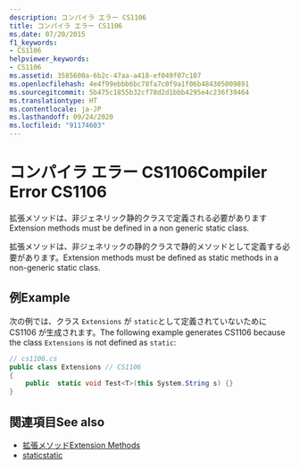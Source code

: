 ```yaml
---
description: コンパイラ エラー CS1106
title: コンパイラ エラー CS1106
ms.date: 07/20/2015
f1_keywords:
- CS1106
helpviewer_keywords:
- CS1106
ms.assetid: 3585600a-6b2c-47aa-a418-ef049f07c107
ms.openlocfilehash: 4e4f99ebbb6bc78fa7c0f9a1f06b484305009891
ms.sourcegitcommit: 5b475c1855b32cf78d2d1bbb4295e4c236f39464
ms.translationtype: HT
ms.contentlocale: ja-JP
ms.lasthandoff: 09/24/2020
ms.locfileid: "91174603"
---
```

# <a name="compiler-error-cs1106"></a><span data-ttu-id="a51c7-103">コンパイラ エラー CS1106</span><span class="sxs-lookup"><span data-stu-id="a51c7-103">Compiler Error CS1106</span></span>

<span data-ttu-id="a51c7-104">拡張メソッドは、非ジェネリック静的クラスで定義される必要があります</span><span class="sxs-lookup"><span data-stu-id="a51c7-104">Extension methods must be defined in a non generic static class.</span></span>  
  
 <span data-ttu-id="a51c7-105">拡張メソッドは、非ジェネリックの静的クラスで静的メソッドとして定義する必要があります。</span><span class="sxs-lookup"><span data-stu-id="a51c7-105">Extension methods must be defined as static methods in a non-generic static class.</span></span>  
  
## <a name="example"></a><span data-ttu-id="a51c7-106">例</span><span class="sxs-lookup"><span data-stu-id="a51c7-106">Example</span></span>  

 <span data-ttu-id="a51c7-107">次の例では、クラス `Extensions` が `static`として定義されていないために CS1106 が生成されます。</span><span class="sxs-lookup"><span data-stu-id="a51c7-107">The following example generates CS1106 because the class `Extensions` is not defined as `static`:</span></span>  
  
```csharp  
// cs1106.cs  
public class Extensions // CS1106  
{  
    public  static void Test<T>(this System.String s) {}  
}  
```  
  
## <a name="see-also"></a><span data-ttu-id="a51c7-108">関連項目</span><span class="sxs-lookup"><span data-stu-id="a51c7-108">See also</span></span>

- [<span data-ttu-id="a51c7-109">拡張メソッド</span><span class="sxs-lookup"><span data-stu-id="a51c7-109">Extension Methods</span></span>](../programming-guide/classes-and-structs/extension-methods.md)
- [<span data-ttu-id="a51c7-110">static</span><span class="sxs-lookup"><span data-stu-id="a51c7-110">static</span></span>](../language-reference/keywords/static.md)

